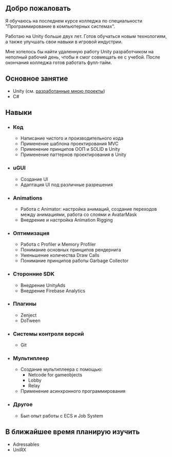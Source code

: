## Добро пожаловать

Я обучаюсь на последнем курсе колледжа по специальности "Программирование в компьютерных системах". 

Работаю на Unity больше двух лет. Готов обучаться новым технологиям, а также улучшать свои навыки в игровой индустрии. 

Мне хотелось бы найти удаленную работу Unity разработчиком на неполный рабочий день, чтобы я смог совмещать ее с учебой. После окончания колледжа готов работать фулл-тайм.

## Основное занятие

- Unity (см. [разработанные мною проекты](CV.md))
- C#

## Навыки

- ### Код
  - Написание чистого и производительного кода
  - Применение шаблона проектирования MVC
  - Применение принципов ООП и SOLID в Unity
  - Применение паттернов проектирования в Unity
 
- ### uGUI
  - Создание UI
  - Адаптация UI под различные разрешения
 
- ### Animations
  - Работа с Animator: настройка анимаций, создание переходов между анимациями, работа со слоями и AvatarMask
  - Внедрение и настройка Animation Rigging

- ### Оптимизация
  - Работа с Profiler и Memory Profiler
  - Понимание основных принципов рендернига
  - Уменьшение количества Draw Calls
  - Понимание принципов работы Garbage Collector

- ### Сторонние SDK
  - Внедрение UnityAds
  - Внедрение Firebase Analytics
 
- ### Плагины
  - Zenject
  - DoTween

- ### Системы контроля версий
  - Git
 
- ### Мультиплеер
  - Создание мультиплеера с помощью:
    - Netcode for gameobjects
    - Lobby
    - Relay
  - Применение асинхронного программирования

- ### Другое
  - Был опыт работы с ECS и Job System

## В ближайшее время планирую изучить
- Adressables
- UniRX
